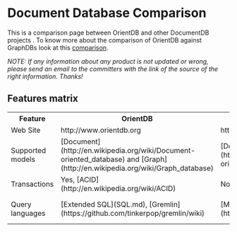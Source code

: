 # Document Database Comparison

This is a comparison page between OrientDB and other DocumentDB projects . To know more about the comparison of OrientDB against GraphDBs look at this [comparison](GraphDB-Comparison.md).

*NOTE: If any information about any product is not updated or wrong, please send an email to the committers with the link of the source of the right information. Thanks!*

## Features matrix

<table>
  <tr><th>Feature</th><th>OrientDB</th><th>MongoDB</th><th>CouchDB</th></tr>
  <tr><td>Web Site</td><td>http://www.orientdb.org</td><td>http://www.mongodb.org</td><td>http://www.couchdb.org</td></tr>
  <tr><td>Supported models</td><td>[Document](http://en.wikipedia.org/wiki/Document-oriented_database) and [Graph](http://en.wikipedia.org/wiki/Graph_database)</td><td>[Document](http://en.wikipedia.org/wiki/Document-oriented_database)</td><td>[Document](http://en.wikipedia.org/wiki/Document-oriented_database)</td></tr>
  <tr><td>Transactions</td><td>Yes, [ACID](http://en.wikipedia.org/wiki/ACID)</td><td>No</td><td>Yes, [ACID](http://en.wikipedia.org/wiki/ACID)</td></tr>
  <tr><td>Query languages</td><td>[Extended SQL](SQL.md), [Gremlin](https://github.com/tinkerpop/gremlin/wiki)</td><td>[Mongo Query Language](http://www.mongodb.org/display/DOCS/Querying)</td><td>[Non supported, JS API](http://sitr.us/2009/06/30/database-queries-the-couchdb-way.html)</td></tr>
</table>
